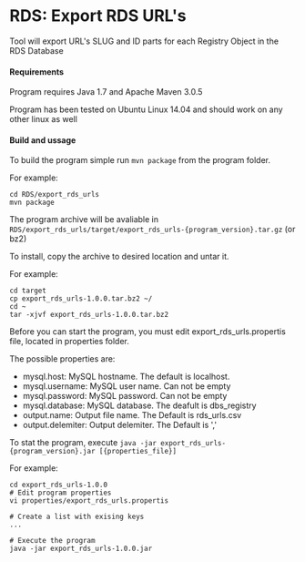 # RDS: Export RDS URL's

Tool will export URL's SLUG and ID parts for each Registry Object in the RDS Database

#### Requirements

Program requires Java 1.7 and Apache Maven 3.0.5

Program has been tested on Ubuntu Linux 14.04 and should work on any other linux as well

#### Build and ussage

To build the program simple run `mvn package` from the program folder.

For example:

```
cd RDS/export_rds_urls
mvn package
```

The program archive will be avaliable in `RDS/export_rds_urls/target/export_rds_urls-{program_version}.tar.gz` (or bz2)

To install, copy the archive to desired location and untar it.

For example:

```
cd target
cp export_rds_urls-1.0.0.tar.bz2 ~/
cd ~
tar -xjvf export_rds_urls-1.0.0.tar.bz2
```

Before you can start the program, you must edit export_rds_urls.propertis file, located in properties folder.

The possible properties are:

* mysql.host: MySQL hostname. The default is localhost.
* mysql.username: MySQL user name. Can not be empty
* mysql.password: MySQL password. Can not be empty
* mysql.database: MySQL database. The deafult is dbs_registry
* output.name: Output file name. The Default is rds_urls.csv
* output.delemiter: Output delemiter. The Default is ','

To stat the program, execute `java -jar export_rds_urls-{program_version}.jar [{properties_file}]` 

For example:

```
cd export_rds_urls-1.0.0
# Edit program properties
vi properties/export_rds_urls.propertis

# Create a list with exising keys
...

# Execute the program
java -jar export_rds_urls-1.0.0.jar
```

